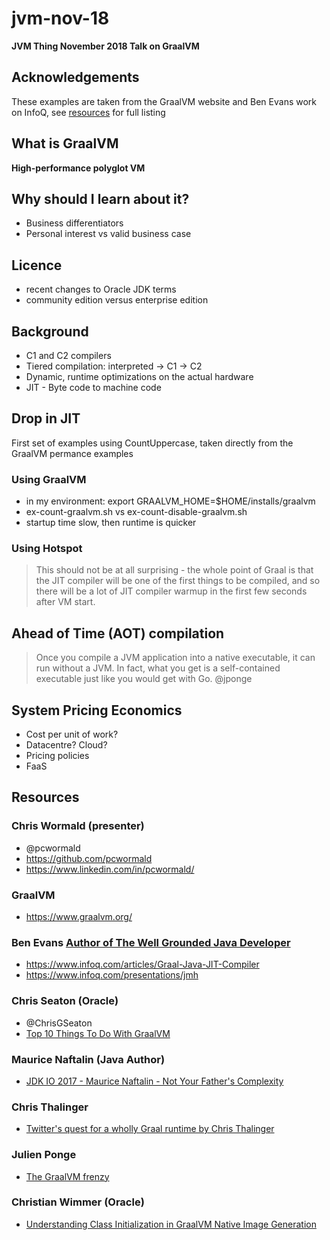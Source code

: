 # jvm-nov-18
__JVM Thing November 2018 Talk on GraalVM__
## Acknowledgements
These examples are taken from the GraalVM website and Ben Evans work on InfoQ, see [resources](#resources) for full listing
## What is GraalVM
__High-performance polyglot VM__
## Why should I learn about it?
* Business differentiators
* Personal interest vs valid business case
## Licence
* recent changes to Oracle JDK terms
* community edition versus enterprise edition
## Background
 * C1 and C2 compilers
 * Tiered compilation: interpreted -> C1 -> C2
 * Dynamic, runtime optimizations on the actual hardware
 * JIT - Byte code to machine code
## Drop in JIT
First set of examples using CountUppercase, taken directly from the GraalVM permance examples
### Using GraalVM
* in my environment: export GRAALVM_HOME=$HOME/installs/graalvm
* ex-count-graalvm.sh vs ex-count-disable-graalvm.sh
* startup time slow, then runtime is quicker
### Using Hotspot
> This should not be at all surprising - the whole point of Graal is that the JIT compiler will be one of the first things to be compiled, and so there will be a lot of JIT compiler warmup in the first few seconds after VM start.
## Ahead of Time (AOT) compilation
> Once you compile a JVM application into a native executable, it can run without a JVM. In fact, what you get is a self-contained executable just like you would get with Go. @jponge
## System Pricing Economics
* Cost per unit of work?
* Datacentre? Cloud?
* Pricing policies
* FaaS
## Resources
### Chris Wormald (presenter)
* @pcwormald
* https://github.com/pcwormald
* https://www.linkedin.com/in/pcwormald/
### GraalVM
* https://www.graalvm.org/
### Ben Evans [Author of The Well Grounded Java Developer](https://www.manning.com/books/the-well-grounded-java-developer)
* https://www.infoq.com/articles/Graal-Java-JIT-Compiler
* https://www.infoq.com/presentations/jmh
### Chris Seaton (Oracle)
* @ChrisGSeaton
* [Top 10 Things To Do With GraalVM](https://medium.com/graalvm/graalvm-ten-things-12d9111f307d)
### Maurice Naftalin (Java Author)
* [JDK IO 2017 - Maurice Naftalin - Not Your Father's Complexity](https://www.youtube.com/watch?v=7cuch100rRU)
### Chris Thalinger
* [Twitter's quest for a wholly Graal runtime by Chris Thalinger](https://www.youtube.com/watch?v=ZbccuoaLChk)
### Julien Ponge
* [The GraalVM frenzy](https://medium.com/@jponge/the-graalvm-frenzy-f54257f5932c)
### Christian Wimmer (Oracle)
* [Understanding Class Initialization in GraalVM Native Image Generation](https://medium.com/graalvm/understanding-class-initialization-in-graalvm-native-image-generation-d765b7e4d6ed)



